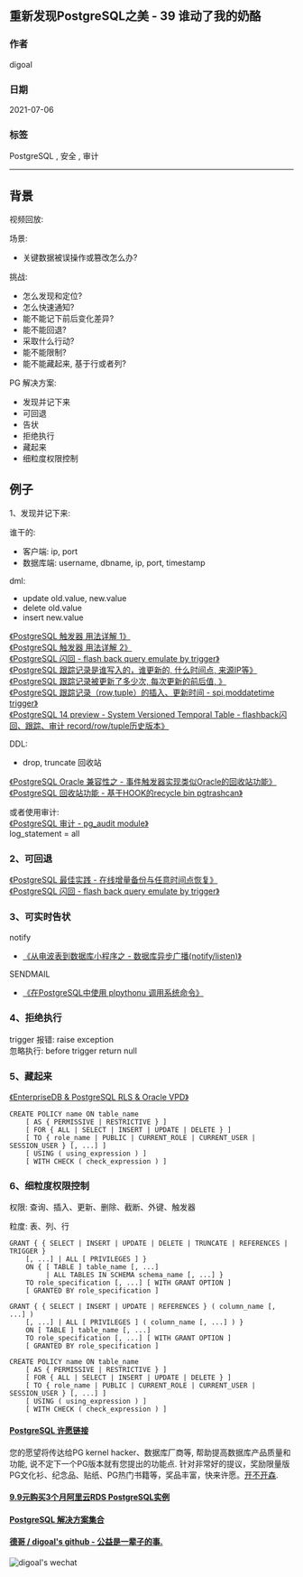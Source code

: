 ## 重新发现PostgreSQL之美 - 39 谁动了我的奶酪  
    
### 作者    
digoal    
    
### 日期    
2021-07-06     
    
### 标签    
PostgreSQL , 安全 , 审计       
    
----    
    
## 背景    
视频回放:  
  
场景:   
- 关键数据被误操作或篡改怎么办?    
  
  
挑战:   
- 怎么发现和定位?   
- 怎么快速通知?   
- 能不能记下前后变化差异?   
- 能不能回退?   
- 采取什么行动?   
- 能不能限制?   
- 能不能藏起来, 基于行或者列?   
  
  
PG 解决方案:   
- 发现并记下来  
- 可回退  
- 告状  
- 拒绝执行  
- 藏起来  
- 细粒度权限控制  
  
## 例子  
1、发现并记下来:   
  
谁干的:  
- 客户端: ip, port    
- 数据库端: username, dbname, ip, port, timestamp    
  
dml:   
- update old.value, new.value    
- delete old.value    
- insert new.value    
  
[《PostgreSQL 触发器 用法详解 1》](../201303/20130311_01.md)    
[《PostgreSQL 触发器 用法详解 2》](../201303/20130311_02.md)    
[《PostgreSQL 闪回 - flash back query emulate by trigger》](../201408/20140828_01.md)    
[《PostgreSQL 跟踪记录是谁写入的，谁更新的, 什么时间点, 来源IP等》](../201908/20190817_02.md)    
[《PostgreSQL 跟踪记录被更新了多少次, 每次更新的前后值, 》](../201908/20190817_01.md)    
[《PostgreSQL 跟踪记录（row,tuple）的插入、更新时间 - spi,moddatetime trigger》](../201908/20190816_02.md)    
[《PostgreSQL 14 preview - System Versioned Temporal Table - flashback闪回、跟踪、审计 record/row/tuple历史版本》](../202010/20201010_06.md)  
  
DDL:  
- drop, truncate 回收站    
  
[《PostgreSQL Oracle 兼容性之 - 事件触发器实现类似Oracle的回收站功能》](../201504/20150429_01.md)    
[《PostgreSQL 回收站功能 - 基于HOOK的recycle bin pgtrashcan》](../201404/20140403_01.md)    
  
或者使用审计:   
[《PostgreSQL 审计 - pg_audit module》](../201505/20150515_01.md)    
log_statement = all  
  
  
### 2、可回退  
  
[《PostgreSQL 最佳实践 - 在线增量备份与任意时间点恢复》](../201608/20160823_03.md)    
[《PostgreSQL 闪回 - flash back query emulate by trigger》](../201408/20140828_01.md)    
  
  
### 3、可实时告状  
notify   
- [《从电波表到数据库小程序之 - 数据库异步广播(notify/listen)》](../201701/20170116_01.md)    
  
  
SENDMAIL  
- [《在PostgreSQL中使用 plpythonu 调用系统命令》](../201710/20171023_01.md)    
  
### 4、拒绝执行  
  
trigger 报错: raise exception   
忽略执行: before trigger return null  
  
  
  
### 5、藏起来  
[《EnterpriseDB & PostgreSQL RLS & Oracle VPD》](../201602/20160203_03.md)    
  
```  
CREATE POLICY name ON table_name  
    [ AS { PERMISSIVE | RESTRICTIVE } ]  
    [ FOR { ALL | SELECT | INSERT | UPDATE | DELETE } ]  
    [ TO { role_name | PUBLIC | CURRENT_ROLE | CURRENT_USER | SESSION_USER } [, ...] ]  
    [ USING ( using_expression ) ]  
    [ WITH CHECK ( check_expression ) ]  
```  
  
### 6、细粒度权限控制  
  
权限: 查询、插入、更新、删除、截断、外键、触发器   
  
粒度: 表、列、行   
  
```  
GRANT { { SELECT | INSERT | UPDATE | DELETE | TRUNCATE | REFERENCES | TRIGGER }  
    [, ...] | ALL [ PRIVILEGES ] }  
    ON { [ TABLE ] table_name [, ...]  
         | ALL TABLES IN SCHEMA schema_name [, ...] }  
    TO role_specification [, ...] [ WITH GRANT OPTION ]  
    [ GRANTED BY role_specification ]  
  
GRANT { { SELECT | INSERT | UPDATE | REFERENCES } ( column_name [, ...] )  
    [, ...] | ALL [ PRIVILEGES ] ( column_name [, ...] ) }  
    ON [ TABLE ] table_name [, ...]  
    TO role_specification [, ...] [ WITH GRANT OPTION ]  
    [ GRANTED BY role_specification ]  
  
CREATE POLICY name ON table_name  
    [ AS { PERMISSIVE | RESTRICTIVE } ]  
    [ FOR { ALL | SELECT | INSERT | UPDATE | DELETE } ]  
    [ TO { role_name | PUBLIC | CURRENT_ROLE | CURRENT_USER | SESSION_USER } [, ...] ]  
    [ USING ( using_expression ) ]  
    [ WITH CHECK ( check_expression ) ]  
```  
  
  
#### [PostgreSQL 许愿链接](https://github.com/digoal/blog/issues/76 "269ac3d1c492e938c0191101c7238216")
您的愿望将传达给PG kernel hacker、数据库厂商等, 帮助提高数据库产品质量和功能, 说不定下一个PG版本就有您提出的功能点. 针对非常好的提议，奖励限量版PG文化衫、纪念品、贴纸、PG热门书籍等，奖品丰富，快来许愿。[开不开森](https://github.com/digoal/blog/issues/76 "269ac3d1c492e938c0191101c7238216").  
  
  
#### [9.9元购买3个月阿里云RDS PostgreSQL实例](https://www.aliyun.com/database/postgresqlactivity "57258f76c37864c6e6d23383d05714ea")
  
  
#### [PostgreSQL 解决方案集合](https://yq.aliyun.com/topic/118 "40cff096e9ed7122c512b35d8561d9c8")
  
  
#### [德哥 / digoal's github - 公益是一辈子的事.](https://github.com/digoal/blog/blob/master/README.md "22709685feb7cab07d30f30387f0a9ae")
  
  
![digoal's wechat](../pic/digoal_weixin.jpg "f7ad92eeba24523fd47a6e1a0e691b59")
  
